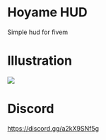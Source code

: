 # Hoyame HUD
Simple hud for fivem

# Illustration
<img src="https://media.discordapp.net/attachments/954230330032795679/969349132810616832/unknown.png" />


# Discord
https://discord.gg/a2kX9SNf5g
